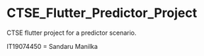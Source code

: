 # CTSE_Flutter_Predictor_Project
CTSE flutter project for a predictor scenario.

IT19074450 = Sandaru Manilka

